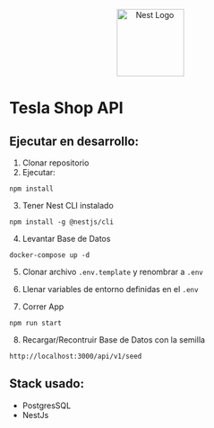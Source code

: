 <p align="center">
  <a href="http://nestjs.com/" target="blank"><img src="https://nestjs.com/img/logo-small.svg" width="120" alt="Nest Logo" /></a>
</p>

# Tesla Shop API


## Ejecutar en desarrollo:

1. Clonar repositorio
2. Ejecutar:
```
npm install
```
3. Tener Nest CLI instalado
```
npm install -g @nestjs/cli
```
4. Levantar Base de Datos
```
docker-compose up -d
```
5. Clonar archivo ```.env.template``` y renombrar a ```.env```

6. Llenar variables de entorno definidas en el ```.env```

7. Correr App
```
npm run start
```
8. Recargar/Recontruir Base de Datos con la semilla
```
http://localhost:3000/api/v1/seed
```



## Stack usado:

* PostgresSQL
* NestJs


